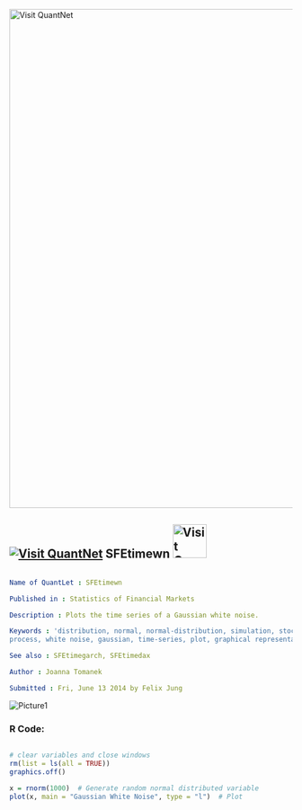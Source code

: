 
[<img src="https://github.com/QuantLet/Styleguide-and-FAQ/blob/master/pictures/banner.png" width="888" alt="Visit QuantNet">](http://quantlet.de/)

## [<img src="https://github.com/QuantLet/Styleguide-and-FAQ/blob/master/pictures/qloqo.png" alt="Visit QuantNet">](http://quantlet.de/) **SFEtimewn** [<img src="https://github.com/QuantLet/Styleguide-and-FAQ/blob/master/pictures/QN2.png" width="60" alt="Visit QuantNet 2.0">](http://quantlet.de/)

```yaml

Name of QuantLet : SFEtimewn

Published in : Statistics of Financial Markets

Description : Plots the time series of a Gaussian white noise.

Keywords : 'distribution, normal, normal-distribution, simulation, stochastic-process, stochastic,
process, white noise, gaussian, time-series, plot, graphical representation'

See also : SFEtimegarch, SFEtimedax

Author : Joanna Tomanek

Submitted : Fri, June 13 2014 by Felix Jung

```

![Picture1](SFEtimewn-1.png)


### R Code:
```r

# clear variables and close windows
rm(list = ls(all = TRUE))
graphics.off()

x = rnorm(1000)  # Generate random normal distributed variable
plot(x, main = "Gaussian White Noise", type = "l")  # Plot
```
